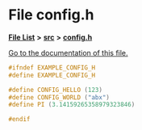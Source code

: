 
# File config.h

[**File List**](files.md) **>** [**src**](dir_68267d1309a1af8e8297ef4c3efbcdba.md) **>** [**config.h**](config_8h.md)

[Go to the documentation of this file.](config_8h.md) 


````cpp
#ifndef EXAMPLE_CONFIG_H
#define EXAMPLE_CONFIG_H

#define CONFIG_HELLO (123)
#define CONFIG_WORLD ("abx")
#define PI (3.14159265358979323846)

#endif
````

